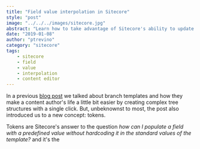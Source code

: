```yaml
---
title: "Field value interpolation in Sitecore"
style: "post"
image: "../../../images/sitecore.jpg"
abstract: "Learn how to take advantage of Sitecore's ability to update field values on the fly by means of interpolation"
date: "2019-01-08"
author: "ptrevino"
category: "sitecore"
tags:
    - sitecore
    - field
    - value
    - interpolation
    - content editor 
---
```


<!-- start:abstract -->

In a previous [blog post](https://www.weirdpattern.com/dont-repeat-yourself-with-sitecore-branch-templates) 
we talked about branch templates and how they make a content author's life a 
little bit easier by creating complex tree structures with a single click. But, 
unbeknownst to most, the post also introduced us to a new concept: tokens. 

<!-- end:abstract -->

Tokens are Sitecore's answer to the question *how can I populate a field with a 
predefined value without hardcoding it in the standard values of the template?* 
and it's the  
